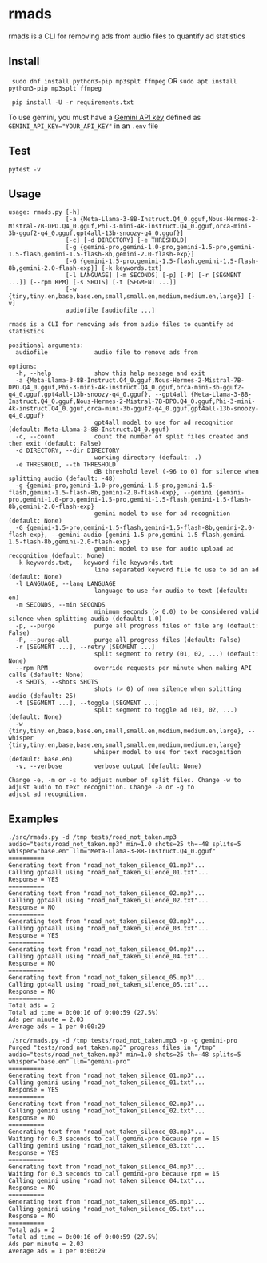# rmads
rmads is a CLI for removing ads from audio files to quantify ad statistics

## Install
``` sudo dnf install python3-pip mp3splt ffmpeg``` OR ```sudo apt install python3-pip mp3splt ffmpeg```

``` pip install -U -r requirements.txt```

To use gemini, you must have a [Gemini API key](https://aistudio.google.com/app/apikey)
defined as ```GEMINI_API_KEY="YOUR_API_KEY"``` in an ```.env``` file

## Test
```pytest -v```

## Usage
```
usage: rmads.py [-h]
                [-a {Meta-Llama-3-8B-Instruct.Q4_0.gguf,Nous-Hermes-2-Mistral-7B-DPO.Q4_0.gguf,Phi-3-mini-4k-instruct.Q4_0.gguf,orca-mini-3b-gguf2-q4_0.gguf,gpt4all-13b-snoozy-q4_0.gguf}]
                [-c] [-d DIRECTORY] [-e THRESHOLD]
                [-g {gemini-pro,gemini-1.0-pro,gemini-1.5-pro,gemini-1.5-flash,gemini-1.5-flash-8b,gemini-2.0-flash-exp}]
                [-G {gemini-1.5-pro,gemini-1.5-flash,gemini-1.5-flash-8b,gemini-2.0-flash-exp}] [-k keywords.txt]
                [-l LANGUAGE] [-m SECONDS] [-p] [-P] [-r [SEGMENT ...]] [--rpm RPM] [-s SHOTS] [-t [SEGMENT ...]]
                [-w {tiny,tiny.en,base,base.en,small,small.en,medium,medium.en,large}] [-v]
                audiofile [audiofile ...]

rmads is a CLI for removing ads from audio files to quantify ad statistics

positional arguments:
  audiofile             audio file to remove ads from

options:
  -h, --help            show this help message and exit
  -a {Meta-Llama-3-8B-Instruct.Q4_0.gguf,Nous-Hermes-2-Mistral-7B-DPO.Q4_0.gguf,Phi-3-mini-4k-instruct.Q4_0.gguf,orca-mini-3b-gguf2-q4_0.gguf,gpt4all-13b-snoozy-q4_0.gguf}, --gpt4all {Meta-Llama-3-8B-Instruct.Q4_0.gguf,Nous-Hermes-2-Mistral-7B-DPO.Q4_0.gguf,Phi-3-mini-4k-instruct.Q4_0.gguf,orca-mini-3b-gguf2-q4_0.gguf,gpt4all-13b-snoozy-q4_0.gguf}
                        gpt4all model to use for ad recognition (default: Meta-Llama-3-8B-Instruct.Q4_0.gguf)
  -c, --count           count the number of split files created and then exit (default: False)
  -d DIRECTORY, --dir DIRECTORY
                        working directory (default: .)
  -e THRESHOLD, --th THRESHOLD
                        dB threshold level (-96 to 0) for silence when splitting audio (default: -48)
  -g {gemini-pro,gemini-1.0-pro,gemini-1.5-pro,gemini-1.5-flash,gemini-1.5-flash-8b,gemini-2.0-flash-exp}, --gemini {gemini-pro,gemini-1.0-pro,gemini-1.5-pro,gemini-1.5-flash,gemini-1.5-flash-8b,gemini-2.0-flash-exp}
                        gemini model to use for ad recognition (default: None)
  -G {gemini-1.5-pro,gemini-1.5-flash,gemini-1.5-flash-8b,gemini-2.0-flash-exp}, --gemini-audio {gemini-1.5-pro,gemini-1.5-flash,gemini-1.5-flash-8b,gemini-2.0-flash-exp}
                        gemini model to use for audio upload ad recognition (default: None)
  -k keywords.txt, --keyword-file keywords.txt
                        line separated keyword file to use to id an ad (default: None)
  -l LANGUAGE, --lang LANGUAGE
                        language to use for audio to text (default: en)
  -m SECONDS, --min SECONDS
                        minimum seconds (> 0.0) to be considered valid silence when splitting audio (default: 1.0)
  -p, --purge           purge all progress files of file arg (default: False)
  -P, --purge-all       purge all progress files (default: False)
  -r [SEGMENT ...], --retry [SEGMENT ...]
                        split segment to retry (01, 02, ...) (default: None)
  --rpm RPM             override requests per minute when making API calls (default: None)
  -s SHOTS, --shots SHOTS
                        shots (> 0) of non silence when splitting audio (default: 25)
  -t [SEGMENT ...], --toggle [SEGMENT ...]
                        split segment to toggle ad (01, 02, ...) (default: None)
  -w {tiny,tiny.en,base,base.en,small,small.en,medium,medium.en,large}, --whisper {tiny,tiny.en,base,base.en,small,small.en,medium,medium.en,large}
                        whisper model to use for text recognition (default: base.en)
  -v, --verbose         verbose output (default: None)

Change -e, -m or -s to adjust number of split files. Change -w to adjust audio to text recognition. Change -a or -g to
adjust ad recognition.
```

## Examples
```
./src/rmads.py -d /tmp tests/road_not_taken.mp3 
audio="tests/road_not_taken.mp3" min=1.0 shots=25 th=-48 splits=5 whisper="base.en" llm="Meta-Llama-3-8B-Instruct.Q4_0.gguf"
==========
Generating text from "road_not_taken_silence_01.mp3"...
Calling gpt4all using "road_not_taken_silence_01.txt"...
Response = YES
==========
Generating text from "road_not_taken_silence_02.mp3"...
Calling gpt4all using "road_not_taken_silence_02.txt"...
Response = NO
==========
Generating text from "road_not_taken_silence_03.mp3"...
Calling gpt4all using "road_not_taken_silence_03.txt"...
Response = YES
==========
Generating text from "road_not_taken_silence_04.mp3"...
Calling gpt4all using "road_not_taken_silence_04.txt"...
Response = NO
==========
Generating text from "road_not_taken_silence_05.mp3"...
Calling gpt4all using "road_not_taken_silence_05.txt"...
Response = NO
==========
Total ads = 2
Total ad time = 0:00:16 of 0:00:59 (27.5%)
Ads per minute = 2.03
Average ads = 1 per 0:00:29
```

```
./src/rmads.py -d /tmp tests/road_not_taken.mp3 -p -g gemini-pro
Purged "tests/road_not_taken.mp3" progress files in "/tmp"
audio="tests/road_not_taken.mp3" min=1.0 shots=25 th=-48 splits=5 whisper="base.en" llm="gemini-pro"
==========
Generating text from "road_not_taken_silence_01.mp3"...
Calling gemini using "road_not_taken_silence_01.txt"...
Response = YES
==========
Generating text from "road_not_taken_silence_02.mp3"...
Calling gemini using "road_not_taken_silence_02.txt"...
Response = NO
==========
Generating text from "road_not_taken_silence_03.mp3"...
Waiting for 0.3 seconds to call gemini-pro because rpm = 15
Calling gemini using "road_not_taken_silence_03.txt"...
Response = YES
==========
Generating text from "road_not_taken_silence_04.mp3"...
Waiting for 0.3 seconds to call gemini-pro because rpm = 15
Calling gemini using "road_not_taken_silence_04.txt"...
Response = NO
==========
Generating text from "road_not_taken_silence_05.mp3"...
Calling gemini using "road_not_taken_silence_05.txt"...
Response = NO
==========
Total ads = 2
Total ad time = 0:00:16 of 0:00:59 (27.5%)
Ads per minute = 2.03
Average ads = 1 per 0:00:29
```